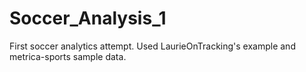 # Soccer_Analysis_1
First soccer analytics attempt. Used LaurieOnTracking's example and metrica-sports sample data.
